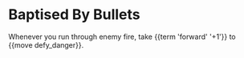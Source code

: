 # Baptised By Bullets
Whenever you run through enemy fire, take {{term 'forward' '+1'}} to {{move defy_danger}}.